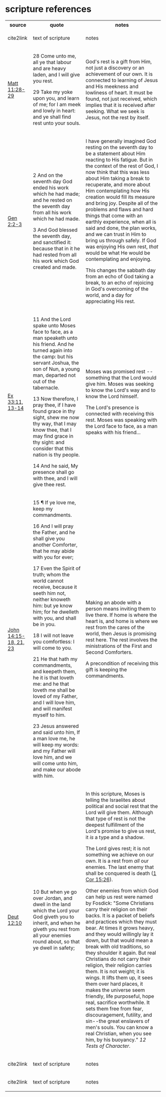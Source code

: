# scripture references

<table><tr><th>source</th><th>quote</th><th>notes</th></tr>

<tr>
    <td>cite2link</td>
    <td>
<p>text of scripture
</p>
    </td>
    <td>
<p>notes
</p>
    </td>
</tr>

<tr>
    <td><a href="https://www.churchofjesuschrist.org/study/scriptures/nt/matt/11.28-29?lang=eng#p27">Matt 11:28-29</a></td>
    <td>
<p>28 Come unto me, all ye that labour and are heavy laden, and I will give you rest.
</p>

<p>29 Take my yoke upon you, and learn of me; for I am meek and lowly in heart: and ye shall find rest unto your souls.
</p>
    </td>
    <td>God's rest is a gift from Him, not just a discovery or an achievement of our own. It is connected to learning of Jesus and His meekness and lowliness of heart. It must be found, not just received, which implies that it is received after seeking. What we seek is Jesus, not the rest by itself.</td>
</tr>
<tr>
    <td><a href="https://www.churchofjesuschrist.org/study/scriptures/ot/gen/2.2-3?lang=eng#p1">Gen 2:2-3</a></td>
    <td>
<p>
2 And on the seventh day God ended his work which he had made; and he rested on the seventh day from all his work which he had made.
</p>
<p>
3 And God blessed the seventh day, and sanctified it: because that in it he had rested from all his work which God created and made.
</p>
    </td>
    <td>
<p>I have generally imagined God resting on the seventh day to be a statement about Him reacting to His fatigue. But in the context of the rest of God, I now think that this was less about Him taking a break to recuperate, and more about Him contemplating how His creation would fill its measure and bring joy. Despite all of the problems and flaws and hard things that come with an earthly experience, when all is said and done, the plan works, and we can trust in Him to bring us through safely. If God was enjoying His own rest, <em>that</em> would be what He would be contemplating and enjoying. 
</p>
<p>This changes the sabbath day from an echo of God taking a break, to an echo of rejoicing in God's overcoming of the world, and a day for appreciating His rest.
</p>
    </td>
</tr>

<tr>
    <td><a href="https://www.churchofjesuschrist.org/study/scriptures/ot/ex/33.11,13-14?lang=eng#p10">Ex 33:11, 13-14</a></td>
    <td>
<p>11 And the Lord spake unto Moses face to face, as a man speaketh unto his friend. And he turned again into the camp: but his servant Joshua, the son of Nun, a young man, departed not out of the tabernacle.
</p><p>
13 Now therefore, I pray thee, if I have found grace in thy sight, shew me now thy way, that I may know thee, that I may find grace in thy sight: and consider that this nation is thy people.
</p><p>
14 And he said, My presence shall go with thee, and I will give thee rest.
</p>
    </td>
    <td>
<p>Moses was promised rest -- something that the Lord would give him. Moses was seeking to know the Lord's way and to know the Lord himself.
</p><p>
The Lord's presence is connected with receiving this rest. Moses was speaking with the Lord face to face, as a man speaks with his friend...
</p>
    </td>
</tr>

<tr>
    <td><a href="https://www.churchofjesuschrist.org/study/scriptures/nt/john/14.15-18,21,23?lang=eng#p14">John 14:15-18, 21, 23</a></td>
    <td>
<p>15 ¶ If ye love me, keep my commandments.
</p>

<p>16 And I will pray the Father, and he shall give you another Comforter, that he may abide with you for ever;
</p>

<p>17 Even the Spirit of truth; whom the world cannot receive, because it seeth him not, neither knoweth him: but ye know him; for he dwelleth with you, and shall be in you.
</p>

<p>18 I will not leave you comfortless: I will come to you.
</p>

<p>21 He that hath my commandments, and keepeth them, he it is that loveth me: and he that loveth me shall be loved of my Father, and I will love him, and will manifest myself to him.
</p>

<p>23 Jesus answered and said unto him, If a man love me, he will keep my words: and my Father will love him, and we will come unto him, and make our abode with him.
</p>
    </td>
    <td>
<p>Making an abode with a person means inviting them to live there. If home is where the heart is, and home is where we rest from the cares of the world, then Jesus is promising rest here. The rest involves the ministrations of the First and Second Comforters.
</p>
<p>A precondition of receiving this gift is keeping the commandments.</p>
    </td>
</tr>

<tr>
    <td><a href="https://www.churchofjesuschrist.org/study/scriptures/ot/deut/12.10?lang=eng#p9">Deut 12:10</a>
    </td>
    <td>
<p>10 But when ye go over Jordan, and dwell in the land which the Lord your God giveth you to inherit, and when he giveth you rest from all your enemies round about, so that ye dwell in safety;
</p>
    </td>
    <td>
<p>In this scripture, Moses is telling the Israelites about political and social rest that the Lord will give them. Although that type of rest is not the deepest fulfillment of the Lord's promise to give us rest, it <em>is</em> a type and a shadow.
</p>
<p>The Lord gives rest; it is not something we achieve on our own. It is a rest from <em>all</em> our enemies. The last enemy that shall be conquered is death (<a href="https://www.churchofjesuschrist.org/study/scriptures/nt/1-cor/15.26?lang=eng#p25">1 Cor 15:26</a>).
</p>
<p>Other enemies from which God can help us rest were named by Fosdick: "Some Christians carry their religion on their backs. It is a packet of beliefs and practices which they must bear. At times it grows heavy, and they would willingly lay it down, but that would mean a break with old traditions, so they shoulder it again. But real Christians do not carry their religion, their religion carries them. It is not weight; it is wings. It lifts them up, it sees them over hard places, it makes the universe seem friendly, life purposeful, hope real, sacrifice worthwhile. It sets them free from fear, discouragement, futility, and sin--the great enslavers of men's souls. You can know a real Christian, when you see him, by his buoyancy." <cite>12 Tests of Character</cite>.
</p>
    </td>
</tr>
<tr>
    <td>cite2link</td>
    <td>
<p>text of scripture
</p>
    </td>
    <td>
<p>notes
</p>
    </td>
</tr>
<tr>
    <td>cite2link</td>
    <td>
<p>text of scripture
</p>
    </td>
    <td>
<p>notes
</p>
    </td>
</tr>

</table>